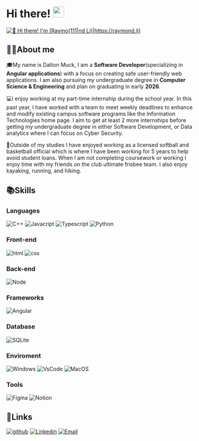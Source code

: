 # Hi there! <img src="https://media.giphy.com/media/hvRJCLFzcasrR4ia7z/giphy.gif" width="29px" height="29px">
[<img src="https://raw.githubusercontent.com/Raymo111/Raymo111/master/intro.gif" alt="👋 Hi there! I'm (Raymo(111|nd Li)|https://raymond.li)" title="👋 Hi there! I'm (Raymo(111|nd Li)|https://raymond.li)"/>](https://raymond.li/)
## 🙋‍♂️About me

🎓My name is Dalton Muck, I am a **Software Developer**(specializing in **Angular applications**) with a focus on creating safe user-friendly web applications. I am also pursuing my undergraduate degree in **Computer Science & Engineering** and plan on graduating in early **2026**.

💻I enjoy working at my part-time internship during the school year. In this past year, I have worked with a team to meet weekly deadlines to enhance and modify existing campus software programs like the Information Technologies home page. I aim to get at least 2 more internships before getting my undergraduate degree in either Software Development, or Data analytics where I can focus on Cyber Security. 

🥏Outside of my studies I have enjoyed working as a licensed softball and basketball official which is where I have been working for 5 years to help avoid student loans. When I am not completing coursework or working I enjoy time with my friends on the club ultimate frisbee team. I also enjoy kayaking, running, and hiking.

## 📚Skills
### Languages

![C++](https://img.shields.io/badge/C++-blue?style=for-the-badge&logo=Cplusplus&logoColor=white)
![Javacript](https://img.shields.io/badge/Javascript-black?style=for-the-badge&logo=Javascript&logoColor=yellow)
![Typescript](https://img.shields.io/badge/Typescript-3178C6?style=for-the-badge&logo=Typescript&logoColor=white)
![Python](https://img.shields.io/badge/Python-28B6F6?style=for-the-badge&logo=Python&logoColor=white)

### Front-end

![html](https://img.shields.io/badge/HTML5-E34F26?style=for-the-badge&logo=html5&logoColor=white)
![css](https://img.shields.io/badge/CSS3-1572B6?style=for-the-badge&logo=css3&logoColor=white)

### Back-end

![Node](https://img.shields.io/badge/Node.js-black?style=for-the-badge&logo=Node.js&logoColor=green)

### Frameworks

![Angular](https://img.shields.io/badge/Angular-red?style=for-the-badge&logo=Angular&logoColor=white)

### Database

![SQLite](https://img.shields.io/badge/SQLite-black?style=for-the-badge&logo=SQlite&logoColor=white)

### Enviroment

![Windows](https://img.shields.io/badge/Windows_11-darkblue?style=for-the-badge&logo=Windows&logoColor=white)
![VsCode](https://img.shields.io/badge/Vs_Code-007ACC?style=for-the-badge&logo=Visual-Studio-Code&logoColor=white)
![MacOS](https://img.shields.io/badge/macOS-black?style=for-the-badge&logo=Apple&logoColor=white)

### Tools

![Figma](https://img.shields.io/badge/Figma-00000?style=for-the-badge&logo=Figma&logoColor=white)
![Notion](https://img.shields.io/badge/Notion-orange?style=for-the-badge&logo=Notion&logoColor=white)

## 🔗Links
[![github](https://img.shields.io/badge/GitHub-000000?style=for-the-badge&logo=GitHub&logoColor=white)](https://github.com/Dalton-Muck)
[![Linkedin](https://img.shields.io/badge/Linkedin-0077B5?style=for-the-badge&logo=Linkedin&logoColor=white)](https://www.linkedin.com/in/dalton-muck-bughunter/)
[![Email](https://img.shields.io/badge/Email-green?style=for-the-badge&logo=Gmail&logoColor=white)](mailto:dalton.muck22@icloud.com)
